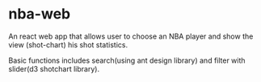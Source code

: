 # nba-web

An react web app that allows user to choose an NBA player and show the view (shot-chart) his shot statistics.

Basic functions includes search(using ant design library) and filter with slider(d3 shotchart library).
